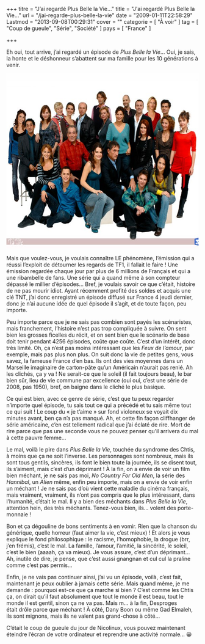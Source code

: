 +++
titre = "J&rsquo;ai regardé Plus Belle la Vie&#8230;"
title = "J'ai regardé Plus Belle la Vie&#8230;"
url = "/jai-regarde-plus-belle-la-vie"
date = "2009-01-11T22:58:29"
Lastmod = "2013-09-08T00:29:31"
cover = ""
categorie = [ "À voir" ]
tag = [ "Coup de gueule", "Série", "Société" ]
pays = [ "France" ]

+++

<p>
<p>Eh oui, tout arrive, j&rsquo;ai regardé un épisode de <em>Plus Belle la Vie</em>&#8230; Oui, je sais, la honte et le déshonneur s&rsquo;abattent sur ma famille pour les 10 générations à venir.</p>
<p style="text-align: center;"><img class="alignnone size-full wp-image-1080" title="ici44or11" src="ici44or11.jpg" alt="ici44or11" width="573" height="458" /></p>
<p>
<p>Mais que voulez-vous, je voulais connaître LE phénomène, l&rsquo;émission qui a réussi l&rsquo;exploit de détourner les regards de TF1, il fallait le faire ! Une émission regardée chaque jour par plus de 6 millions de Français et qui a une ribambelle de fans. Une série qui a quand même à son compteur dépassé le millier d&rsquo;épisodes&#8230; Bref, je voulais savoir ce que c&rsquo;était, histoire de ne pas mourir idiot. Ayant récemment profité des soldes et acquis une clé TNT, j&rsquo;ai donc enregistré un épisode diffusé sur France 4 jeudi dernier, donc je n&rsquo;ai aucune idée de quel épisode il s&rsquo;agit, et de toute façon, peu importe.</p>
<p>Peu importe parce que je ne sais pas combien sont payés les scénaristes, mais franchement, l&rsquo;histoire n&rsquo;est pas trop compliquée à suivre. On sent bien les grosses ficelles du récit, et on sent bien que le scénario de base doit tenir pendant 4256 épisodes, coûte que coûte. C&rsquo;est d&rsquo;un intérêt, donc très limité. Oh, ça n&rsquo;est pas moins intéressant que les <em>Feux de l&rsquo;amour</em>, par exemple, mais pas plus non plus. On suit donc la vie de petites gens, vous savez, la fameuse France d&rsquo;en bas. Ils ont des vies moyennes dans un Marseille imaginaire de carton-pâte qu&rsquo;un Américain n&rsquo;aurait pas renié. Ah les clichés, ça y va ! Ne serait-ce que le soleil (il fait toujours beau), le bar bien sûr, lieu de vie commune par excellence (oui oui, c&rsquo;est une série de 2008, pas 1950), bref, on baigne dans le cliché le plus basique.</p>
<p>Ce qui est bien, avec ce genre de série, c&rsquo;est que tu peux regarder n&rsquo;importe quel épisode, tu sais tout ce qui a précédé et tu sais même tout ce qui suit ! Le coup du &laquo;&nbsp;je t&rsquo;aime&nbsp;&raquo; sur fond violoneux se voyait dix minutes avant, ben ça n&rsquo;a pas manqué. Ah, et cette fin façon cliffhanger de série américaine, c&rsquo;en est tellement radical que j&rsquo;ai éclaté de rire. Mort de rire parce que pas une seconde vous ne pouvez penser qu&rsquo;il arrivera du mal à cette pauvre femme&#8230;</p>
<p>Le mal, voilà le pire dans <em>Plus Belle la Vie</em>, touchée du syndrome des Chtis, à moins que ça ne soit l&rsquo;inverse. Les personnages sont nombreux, mais ils sont tous gentils, sincères, ils font le bien toute la journée, ils se disent tout, ils s&rsquo;aiment, mais c&rsquo;est d&rsquo;un déprimant ! À la fin, on a envie de voir un film bien méchant, je ne sais pas moi, <em>No Country For Old Men</em>, la série des <em>Hannibal</em>, un <em>Alien</em> même, enfin peu importe, mais on a envie de voir enfin un méchant ! Je ne sais pas d&rsquo;où vient cette maladie du cinéma français, mais vraiment, vraiment, ils n&rsquo;ont pas compris que le plus intéressant, dans l&rsquo;humanité, c&rsquo;était le mal. Il y a bien des méchants dans <em>Plus Belle la Vie</em>, attention hein, des très méchants. Tenez-vous bien, ils&#8230; volent des porte-monnaie !</p>
<p>Bon et ça dégouline de bons sentiments à en vomir. Rien que la chanson du générique, quelle horreur (faut aimer la vie, c&rsquo;est mieux) ! Et alors je vous explique le fond philosophique : le racisme, l&rsquo;homophobie, la drogue (brr, j&rsquo;en frémis), c&rsquo;est le mal. La famille, l&rsquo;amour, l&rsquo;amitié, la sincérité, le soleil, c&rsquo;est le bien (aaaah, ça va mieux). Je vous assure, c&rsquo;est d&rsquo;un déprimant&#8230; Ah, inutile de dire, je pense, que c&rsquo;est aussi gnangnan et cul cul la praline comme c&rsquo;est pas permis&#8230;</p>
<p>
<p>Enfin, je ne vais pas continuer ainsi, j&rsquo;ai vu un épisode, voilà, c&rsquo;est fait, maintenant je peux oublier à jamais cette série. Mais quand même, je me demande : pourquoi est-ce que ça marche si bien ? C&rsquo;est comme les Chtis ça, on dirait qu&rsquo;il faut absolument que tout le monde il est beau, tout le monde il est gentil, sinon ça ne va pas. Mais m&#8230; à la fin, Desproges était drôle parce que méchant ! À côté, Dany Boon ou même Gad Elmaleh, ils sont mignons, mais ils ne valent pas grand-chose à côté&#8230;</p>
<p>C&rsquo;était le coup de gueule du jour de Nicolinux, vous pouvez maintenant éteindre l&rsquo;écran de votre ordinateur et reprendre une activité normale&#8230; 😀</p>

